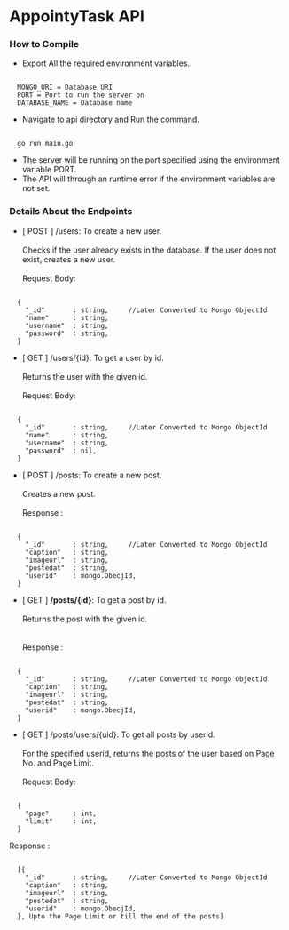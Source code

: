 # AppointyTask API

### How to Compile

- Export All the required environment variables.
<pre><code>
  MONGO_URI = Database URI
  PORT = Port to run the server on
  DATABASE_NAME = Database name
</code></pre>

- Navigate to api directory and Run the command.
<pre><code>
  go run main.go
</code></pre>

- The server will be running on the port specified using the environment variable PORT.
- The API will through an runtime error if the environment variables are not set.


### Details About the Endpoints

- [ POST ] /users: To create a new user.
<br></br>
Checks if the user already exists in the database.
If the user does not exist, creates a new user.
<br></br>
Request Body:
<pre><code>
  {
    "_id"       : string,     //Later Converted to Mongo ObjectId
    "name"      : string,
    "username"  : string,
    "password"  : string,
  }
</code></pre>


- [ GET ] /users/{id}: To get a user by id.
<br></br>
Returns the user with the given id.
<br></br>
Request Body:
<pre><code>
  {
    "_id"       : string,     //Later Converted to Mongo ObjectId
    "name"      : string,
    "username"  : string,
    "password"  : nil,
  }
</code></pre>
- [ POST ] /posts: To create a new post.
<br></br>
Creates a new post.
<br></br>
Response :  
<pre><code>
  {
    "_id"       : string,     //Later Converted to Mongo ObjectId
    "caption"   : string,
    "imageurl"  : string,
    "postedat"  : string,
    "userid"    : mongo.ObecjId,     
  }
</code></pre>
- [ GET ] <b>/posts/{id}</b>: To get a post by id.
<br></br>
Returns the post with the given id.  
<br></br>
Response :
<pre><code>
  {
    "_id"       : string,     //Later Converted to Mongo ObjectId
    "caption"   : string,
    "imageurl"  : string,
    "postedat"  : string,
    "userid"    : mongo.ObecjId,     
  }
</code></pre>
- [ GET ] /posts/users/{uid}: To get all posts by userid.
<br></br>
For the specified userid, returns the posts of the user based on Page No. and Page Limit.
<br></br>
Request Body:
<pre><code>
  {
    "page"      : int,
    "limit"     : int,
  }
</code></pre>
Response :
<pre><code>
  [{
    "_id"       : string,     //Later Converted to Mongo ObjectId
    "caption"   : string,
    "imageurl"  : string,
    "postedat"  : string,
    "userid"    : mongo.ObecjId,     
  }, Upto the Page Limit or till the end of the posts]
</code></pre>


